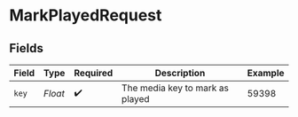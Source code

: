 # MarkPlayedRequest


## Fields

| Field                           | Type                            | Required                        | Description                     | Example                         |
| ------------------------------- | ------------------------------- | ------------------------------- | ------------------------------- | ------------------------------- |
| `key`                           | *Float*                         | :heavy_check_mark:              | The media key to mark as played | 59398                           |